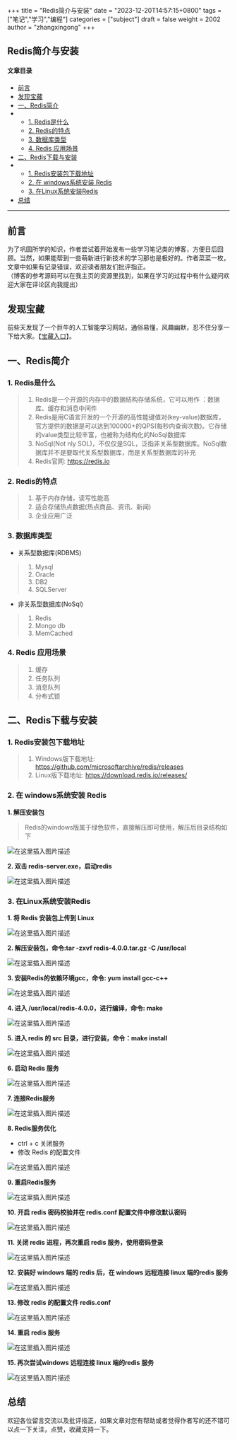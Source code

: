 +++
title = "Redis简介与安装"
date = "2023-12-20T14:57:15+0800"
tags = ["笔记","学习","编程"]
categories = ["subject"]
draft = false
weight = 2002
author = "zhangxingong"
+++

## Redis简介与安装


#### 文章目录

+   [前言](#_4)
+   [发现宝藏](#_9)
+   [一、Redis简介](#Redis_17)
+   +   [1. Redis是什么](#1_Redis_20)
    +   [2. Redis的特点](#2_Redis_27)
    +   [3. 数据库类型](#3__34)
    +   [4. Redis 应用场景](#4_Redis__48)
+   [二、Redis下载与安装](#Redis_54)
+   +   [1. Redis安装包下载地址](#1__Redis_57)
    +   [2. 在 windows系统安装 Redis](#2__windows_Redis_63)
    +   [3. 在Linux系统安装Redis](#3_LinuxRedis_78)
+   [总结](#_161)

* * *

## 前言

为了巩固所学的知识，作者尝试着开始发布一些学习笔记类的博客，方便日后回顾。当然，如果能帮到一些萌新进行新技术的学习那也是极好的。作者菜菜一枚，文章中如果有记录错误，欢迎读者朋友们批评指正。  
（博客的参考源码可以在我主页的资源里找到，如果在学习的过程中有什么疑问欢迎大家在评论区向我提出）

## 发现宝藏

前些天发现了一个巨牛的人工智能学习网站，通俗易懂，风趣幽默，忍不住分享一下给大家。【[宝藏入口](https://www.captainbed.cn/dl)】。

## 一、Redis简介

### 1. Redis是什么

> 1.  Redis是一个开源的内存中的数据结构存储系统，它可以用作 ：数据库、缓存和消息中间件
> 2.  Redis是用C语言开发的一个开源的高性能键值对(key-value)数据库，官方提供的数据是可以达到100000+的QPS(每秒内查询次数)。它存储的value类型比较丰富，也被称为结构化的NoSql数据库
> 3.  NoSql(Not nly SOL)，不仅仅是SQL，泛指非关系型数据库。NoSql数据库并不是要取代关系型数据库，而是关系型数据库的补充
> 4.  Redis官网: https://redis.io

### 2. Redis的特点

> 1.  基于内存存储，读写性能高
> 2.  适合存储热点数据(热点商品、资讯、新闻)
> 3.  企业应用广泛

### 3. 数据库类型

+   关系型数据库(RDBMS)

> 1.  Mysql
> 2.  Oracle
> 3.  DB2
> 4.  SQLServer

+   非关系型数据库(NoSql)

> 1.  Redis
> 2.  Mongo db
> 3.  MemCached

### 4. Redis 应用场景

> 1.  缓存
> 2.  任务队列
> 3.  消息队列
> 4.  分布式锁

## 二、Redis下载与安装

### 1. Redis安装包下载地址

> 1.  Windows版下载地址: https://github.com/microsoftarchive/redis/releases
> 2.  Linux版下载地址: https://download.redis.io/releases/

### 2. 在 windows系统安装 Redis

**1. 解压安装包**

> Redis的windows版属于绿色软件，直接解压即可使用，解压后目录结构如下

![在这里插入图片描述](/img/c484e296108d466482fa7365733bb120.png)

**2. 双击 redis-server.exe，启动redis**

![在这里插入图片描述](/img/161b6cda24df40da8cb16abe8edc8a50.png)

### 3. 在Linux系统安装Redis

**1. 将 Redis 安装包上传到 Linux**

![在这里插入图片描述](/img/769caa7ae105419f975449ba84af2e4c.png)

**2. 解压安装包，命令:tar -zxvf redis-4.0.0.tar.gz -C /usr/local**

![在这里插入图片描述](/img/115067c7c84a47d69ad27d7cb60bd82d.png)

**3. 安装Redis的依赖环境gcc，命令: yum install gcc-c++**

![在这里插入图片描述](/img/58fdffe0c194499dbe3faf5272bd4550.png)

**4. 进入 /usr/local/redis-4.0.0，进行编译，命令: make**

![在这里插入图片描述](/img/44f1db69169a44c886c1647c59632862.png)

**5. 进入 redis 的 src 目录，进行安装，命令：make install**

![在这里插入图片描述](/img/110c051efbeb48f0be9471f44fce8c97.png)

**6. 启动 Redis 服务**

![在这里插入图片描述](/img/a674289fe0e64f7b97f66a2a1c3b3085.png)

**7. 连接Redis服务**

![在这里插入图片描述](/img/3955c843b5b34ff2a127b059ec4b0789.png)

**8. Redis服务优化**

+   ctrl + c 关闭服务
+   修改 Redis 的配置文件

![在这里插入图片描述](/img/3d4a3b6a0b1c4912a49ff26520a2a12a.png)

**9. 重启Redis服务**

![在这里插入图片描述](/img/5d8bc6b0a89549e28c677a37b1188fd2.png)

**10. 开启 redis 密码校验并在 redis.conf 配置文件中修改默认密码**

![在这里插入图片描述](/img/17bdf71641b943d7a8eabaa4087c0b64.png)

**11. 关闭 redis 进程，再次重启 redis 服务，使用密码登录**

![在这里插入图片描述](/img/5a7952c71a124782848bafcbdcbad482.png)

**12. 安装好 windows 端的 redis 后，在 windows 远程连接 linux 端的redis 服务**

![在这里插入图片描述](/img/62338fe497664e29875ad920c1c74494.png)

**13. 修改 redis 的配置文件 redis.conf**

![在这里插入图片描述](/img/8529255a2b0f47249a06bc505a94b65f.png)

**14. 重启 redis 服务**

![在这里插入图片描述](/img/cc74841dffd24c539447c39c60809808.png)

**15. 再次尝试windows 远程连接 linux 端的redis 服务**

![在这里插入图片描述](/img/58fd535c49b449598c1a50e3d5d46720.png)

## 总结

欢迎各位留言交流以及批评指正，如果文章对您有帮助或者觉得作者写的还不错可以点一下关注，点赞，收藏支持一下。  


